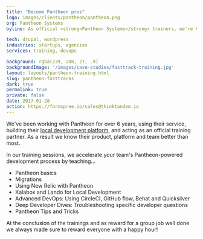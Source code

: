 ```yaml
---
title: "Become Pantheon pros"
logo: images/clients/pantheon/pantheon.png
org: Pantheon Systems
byline: As official <strong>Pantheon Systems</strong> trainers, we're here to fix your Drupal and WordPress DevOps.

tech: drupal, wordpress
industries: startups, agencies
services: training, devops

background: rgba(239, 208, 27, .9)
backgroundImage: '/images/case-studies/fasttrack-training.jpg'
layout: layouts/pantheon-training.html
slug: pantheon-fasttracks
dark: true
permalink: true
private: false
date: 2017-01-28
action: https://formspree.io/sales@thinktandem.io
---
```

We've been working with Pantheon for over 6 years, using their service, building their <a href="./case-studies/pantheon-kalabox.md">local development platform</a>, and acting as an official training partner. As a result we know their product, platform and team better than most.

In our training sessions, we accelerate your team's Pantheon-powered development process by teaching...


* Pantheon basics
* Migrations
* Using New Relic with Pantheon
* Kalabox and Lando for Local Development
* Advanced DevOps: Using CircleCI, GitHub flow, Behat and Quicksilver
* Deep Developer Dives: Troubleshooting specific developer questions
* Pantheon Tips and Tricks

At the conclusion of the trainings and as reward for a group job well done we always made sure to reward everyone with a happy hour!
